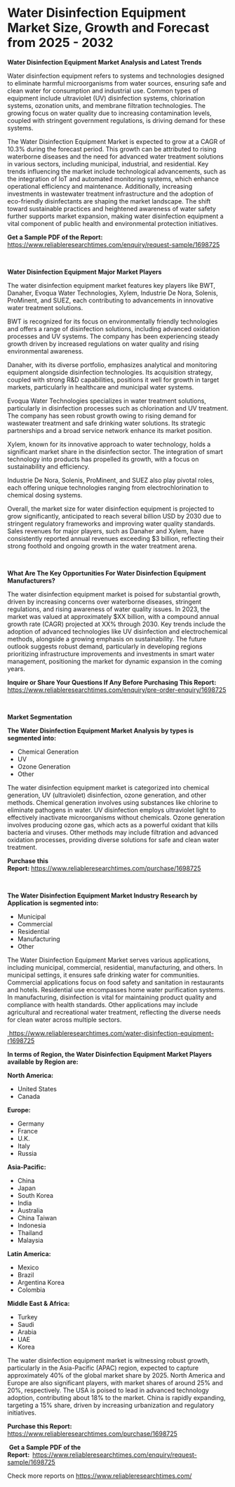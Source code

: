 <p><h1>Water Disinfection Equipment Market Size, Growth and Forecast from 2025 - 2032</h1></p><p><strong>Water Disinfection Equipment Market Analysis and Latest Trends</strong></p>
<p><p>Water disinfection equipment refers to systems and technologies designed to eliminate harmful microorganisms from water sources, ensuring safe and clean water for consumption and industrial use. Common types of equipment include ultraviolet (UV) disinfection systems, chlorination systems, ozonation units, and membrane filtration technologies. The growing focus on water quality due to increasing contamination levels, coupled with stringent government regulations, is driving demand for these systems.</p><p>The Water Disinfection Equipment Market is expected to grow at a CAGR of 10.3% during the forecast period. This growth can be attributed to rising waterborne diseases and the need for advanced water treatment solutions in various sectors, including municipal, industrial, and residential. Key trends influencing the market include technological advancements, such as the integration of IoT and automated monitoring systems, which enhance operational efficiency and maintenance. Additionally, increasing investments in wastewater treatment infrastructure and the adoption of eco-friendly disinfectants are shaping the market landscape. The shift toward sustainable practices and heightened awareness of water safety further supports market expansion, making water disinfection equipment a vital component of public health and environmental protection initiatives.</p></p>
<p><strong>Get a Sample PDF of the Report:&nbsp;</strong> <a href="https://www.reliableresearchtimes.com/enquiry/request-sample/1698725?utm_campaign=3219&utm_medium=2&utm_source=Github&utm_content=ia&utm_term=11042025&utm_id=water-disinfection-equipment">https://www.reliableresearchtimes.com/enquiry/request-sample/1698725</a></p>
<p>&nbsp;</p>
<p><strong>Water Disinfection Equipment Major Market Players</strong></p>
<p><p>The water disinfection equipment market features key players like BWT, Danaher, Evoqua Water Technologies, Xylem, Industrie De Nora, Solenis, ProMinent, and SUEZ, each contributing to advancements in innovative water treatment solutions.</p><p>BWT is recognized for its focus on environmentally friendly technologies and offers a range of disinfection solutions, including advanced oxidation processes and UV systems. The company has been experiencing steady growth driven by increased regulations on water quality and rising environmental awareness.</p><p>Danaher, with its diverse portfolio, emphasizes analytical and monitoring equipment alongside disinfection technologies. Its acquisition strategy, coupled with strong R&D capabilities, positions it well for growth in target markets, particularly in healthcare and municipal water systems.</p><p>Evoqua Water Technologies specializes in water treatment solutions, particularly in disinfection processes such as chlorination and UV treatment. The company has seen robust growth owing to rising demand for wastewater treatment and safe drinking water solutions. Its strategic partnerships and a broad service network enhance its market position.</p><p>Xylem, known for its innovative approach to water technology, holds a significant market share in the disinfection sector. The integration of smart technology into products has propelled its growth, with a focus on sustainability and efficiency.</p><p>Industrie De Nora, Solenis, ProMinent, and SUEZ also play pivotal roles, each offering unique technologies ranging from electrochlorination to chemical dosing systems.</p><p>Overall, the market size for water disinfection equipment is projected to grow significantly, anticipated to reach several billion USD by 2030 due to stringent regulatory frameworks and improving water quality standards. Sales revenues for major players, such as Danaher and Xylem, have consistently reported annual revenues exceeding $3 billion, reflecting their strong foothold and ongoing growth in the water treatment arena.</p></p>
<p>&nbsp;</p>
<p><strong>What Are The Key Opportunities For Water Disinfection Equipment Manufacturers?</strong></p>
<p><p>The water disinfection equipment market is poised for substantial growth, driven by increasing concerns over waterborne diseases, stringent regulations, and rising awareness of water quality issues. In 2023, the market was valued at approximately $XX billion, with a compound annual growth rate (CAGR) projected at XX% through 2030. Key trends include the adoption of advanced technologies like UV disinfection and electrochemical methods, alongside a growing emphasis on sustainability. The future outlook suggests robust demand, particularly in developing regions prioritizing infrastructure improvements and investments in smart water management, positioning the market for dynamic expansion in the coming years.</p></p>
<p><strong>Inquire or Share Your Questions If Any Before Purchasing This Report:</strong> <a href="https://www.reliableresearchtimes.com/enquiry/pre-order-enquiry/1698725?utm_campaign=3219&utm_medium=2&utm_source=Github&utm_content=ia&utm_term=11042025&utm_id=water-disinfection-equipment">https://www.reliableresearchtimes.com/enquiry/pre-order-enquiry/1698725</a></p>
<p>&nbsp;</p>
<p><strong>Market Segmentation</strong></p>
<p><strong>The Water Disinfection Equipment Market Analysis by types is segmented into:</strong></p>
<p><ul><li>Chemical Generation</li><li>UV</li><li>Ozone Generation</li><li>Other</li></ul></p>
<p><p>The water disinfection equipment market is categorized into chemical generation, UV (ultraviolet) disinfection, ozone generation, and other methods. Chemical generation involves using substances like chlorine to eliminate pathogens in water. UV disinfection employs ultraviolet light to effectively inactivate microorganisms without chemicals. Ozone generation involves producing ozone gas, which acts as a powerful oxidant that kills bacteria and viruses. Other methods may include filtration and advanced oxidation processes, providing diverse solutions for safe and clean water treatment.</p></p>
<p><strong>Purchase this Report:&nbsp;</strong><a href="https://www.reliableresearchtimes.com/purchase/1698725?utm_campaign=3219&utm_medium=2&utm_source=Github&utm_content=ia&utm_term=11042025&utm_id=water-disinfection-equipment">https://www.reliableresearchtimes.com/purchase/1698725</a></p>
<p>&nbsp;</p>
<p><strong>The Water Disinfection Equipment Market Industry Research by Application is segmented into:</strong></p>
<p><ul><li>Municipal</li><li>Commercial</li><li>Residential</li><li>Manufacturing</li><li>Other</li></ul></p>
<p><p>The Water Disinfection Equipment Market serves various applications, including municipal, commercial, residential, manufacturing, and others. In municipal settings, it ensures safe drinking water for communities. Commercial applications focus on food safety and sanitation in restaurants and hotels. Residential use encompasses home water purification systems. In manufacturing, disinfection is vital for maintaining product quality and compliance with health standards. Other applications may include agricultural and recreational water treatment, reflecting the diverse needs for clean water across multiple sectors.</p></p>
<p><a href="https://www.reliableresearchtimes.com/water-disinfection-equipment-r1698725?utm_campaign=3219&utm_medium=2&utm_source=Github&utm_content=ia&utm_term=11042025&utm_id=water-disinfection-equipment">&nbsp;https://www.reliableresearchtimes.com/water-disinfection-equipment-r1698725</a></p>
<p><strong>In terms of Region, the Water Disinfection Equipment Market Players available by Region are:</strong></p>
<p>
    <p> <strong> North America: </strong>
        <ul>
            <li>United States</li>
            <li>Canada</li>
        </ul>
        </p> 
    <p> <strong> Europe: </strong>
        <ul>
            <li>Germany</li>
            <li>France</li>
            <li>U.K.</li>
            <li>Italy</li>
            <li>Russia</li>
        </ul>
        </p> 
    <p> <strong> Asia-Pacific: </strong>
        <ul>
            <li>China</li>
            <li>Japan</li>
            <li>South Korea</li>
            <li>India</li>
            <li>Australia</li>
            <li>China Taiwan</li>
            <li>Indonesia</li>
            <li>Thailand</li>
            <li>Malaysia</li>
        </ul>
        </p> 
    <p> <strong> Latin America: </strong>
        <ul>
            <li>Mexico</li>
            <li>Brazil</li>
            <li>Argentina Korea</li>
            <li>Colombia</li>
        </ul>
        </p> 
    <p> <strong> Middle East & Africa: </strong>
        <ul>
            <li>Turkey</li>
            <li>Saudi</li>
            <li>Arabia</li>
            <li>UAE</li>
            <li>Korea</li>
        </ul>
    </p>
    </p>
<p><p>The water disinfection equipment market is witnessing robust growth, particularly in the Asia-Pacific (APAC) region, expected to capture approximately 40% of the global market share by 2025. North America and Europe are also significant players, with market shares of around 25% and 20%, respectively. The USA is poised to lead in advanced technology adoption, contributing about 18% to the market. China is rapidly expanding, targeting a 15% share, driven by increasing urbanization and regulatory initiatives.</p></p>
<p><strong>Purchase this Report: </strong><a href="https://www.reliableresearchtimes.com/purchase/1698725?utm_campaign=3219&utm_medium=2&utm_source=Github&utm_content=ia&utm_term=11042025&utm_id=water-disinfection-equipment">https://www.reliableresearchtimes.com/purchase/1698725</a></p>
<p>&nbsp;<strong>Get a Sample PDF of the Report:&nbsp;&nbsp;</strong><a href="https://www.reliableresearchtimes.com/enquiry/request-sample/1698725?utm_campaign=3219&utm_medium=2&utm_source=Github&utm_content=ia&utm_term=11042025&utm_id=water-disinfection-equipment">https://www.reliableresearchtimes.com/enquiry/request-sample/1698725</a></p>
<p><strong></strong></p>
<p>Check more reports on <a href="https://www.reliableresearchtimes.com/?utm_campaign=3219&utm_medium=2&utm_source=Github&utm_content=ia&utm_term=11042025&utm_id=water-disinfection-equipment">https://www.reliableresearchtimes.com/</a></p>
